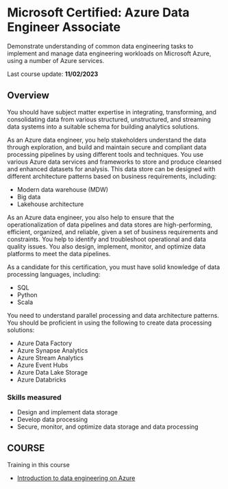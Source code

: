 # Microsoft Certified: Azure Data Engineer Associate

Demonstrate understanding of common data engineering tasks to implement and manage data engineering workloads on Microsoft Azure, using a number of Azure services.

Last course update: **11/02/2023**

## Overview

You should have subject matter expertise in integrating, transforming, and consolidating data from various structured, unstructured, and streaming data systems into a suitable schema for building analytics solutions.

As an Azure data engineer, you help stakeholders understand the data through exploration, and build and maintain secure and compliant data processing pipelines by using different tools and techniques. You use various Azure data services and frameworks to store and produce cleansed and enhanced datasets for analysis. This data store can be designed with different architecture patterns based on business requirements, including:

 - Modern data warehouse (MDW)
 - Big data
 - Lakehouse architecture

As an Azure data engineer, you also help to ensure that the operationalization of data pipelines and data stores are high-performing, efficient, organized, and reliable, given a set of business requirements and constraints. You help to identify and troubleshoot operational and data quality issues. You also design, implement, monitor, and optimize data platforms to meet the data pipelines.

As a candidate for this certification, you must have solid knowledge of data processing languages, including:

 - SQL
 - Python
 - Scala

You need to understand parallel processing and data architecture patterns. You should be proficient in using the following to create data processing solutions:

 - Azure Data Factory
 - Azure Synapse Analytics
 - Azure Stream Analytics
 - Azure Event Hubs
 - Azure Data Lake Storage
 - Azure Databricks

### Skills measured

 - Design and implement data storage
 - Develop data processing
 - Secure, monitor, and optimize data storage and data processing


## COURSE

Training in this course

 - [Introduction to data engineering on Azure](./introduction_data_engineering.md)